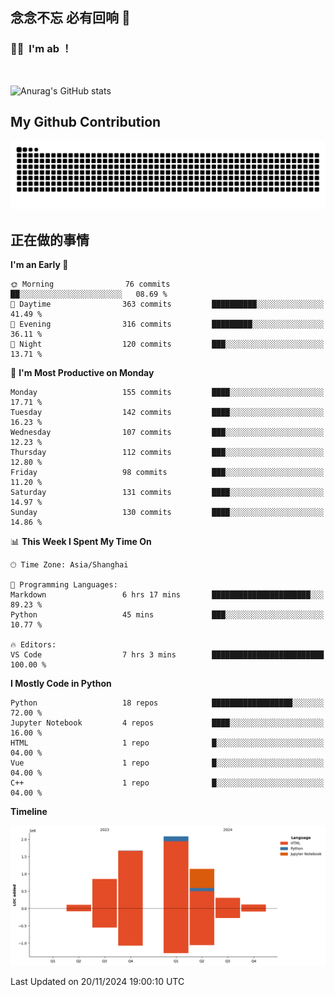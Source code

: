 ## 念念不忘 必有回响  👋
### 👨‍🔧&nbsp;&nbsp;I'm ab ！

<br>

![Anurag's GitHub stats](https://github-readme-stats.vercel.app/api?username=abinzzz&count_private=true&show_icons=true&theme=tokyonight)


## My Github Contribution
![](https://github.com/abinzzz/abinzzz/blob/output/github-contribution-grid-snake.svg)

## 正在做的事情

<!--START_SECTION:waka-->
**I'm an Early 🐤** 

```text
🌞 Morning                76 commits          ██░░░░░░░░░░░░░░░░░░░░░░░   08.69 % 
🌆 Daytime                363 commits         ██████████░░░░░░░░░░░░░░░   41.49 % 
🌃 Evening                316 commits         █████████░░░░░░░░░░░░░░░░   36.11 % 
🌙 Night                  120 commits         ███░░░░░░░░░░░░░░░░░░░░░░   13.71 % 
```
📅 **I'm Most Productive on Monday** 

```text
Monday                   155 commits         ████░░░░░░░░░░░░░░░░░░░░░   17.71 % 
Tuesday                  142 commits         ████░░░░░░░░░░░░░░░░░░░░░   16.23 % 
Wednesday                107 commits         ███░░░░░░░░░░░░░░░░░░░░░░   12.23 % 
Thursday                 112 commits         ███░░░░░░░░░░░░░░░░░░░░░░   12.80 % 
Friday                   98 commits          ███░░░░░░░░░░░░░░░░░░░░░░   11.20 % 
Saturday                 131 commits         ████░░░░░░░░░░░░░░░░░░░░░   14.97 % 
Sunday                   130 commits         ████░░░░░░░░░░░░░░░░░░░░░   14.86 % 
```


📊 **This Week I Spent My Time On** 

```text
🕑︎ Time Zone: Asia/Shanghai

💬 Programming Languages: 
Markdown                 6 hrs 17 mins       ██████████████████████░░░   89.23 % 
Python                   45 mins             ███░░░░░░░░░░░░░░░░░░░░░░   10.77 % 

🔥 Editors: 
VS Code                  7 hrs 3 mins        █████████████████████████   100.00 % 
```

**I Mostly Code in Python** 

```text
Python                   18 repos            ██████████████████░░░░░░░   72.00 % 
Jupyter Notebook         4 repos             ████░░░░░░░░░░░░░░░░░░░░░   16.00 % 
HTML                     1 repo              █░░░░░░░░░░░░░░░░░░░░░░░░   04.00 % 
Vue                      1 repo              █░░░░░░░░░░░░░░░░░░░░░░░░   04.00 % 
C++                      1 repo              █░░░░░░░░░░░░░░░░░░░░░░░░   04.00 % 
```



**Timeline**

![Lines of Code chart](https://raw.githubusercontent.com/abinzzz/abinzzz/main/assets/bar_graph.png)


 Last Updated on 20/11/2024 19:00:10 UTC
<!--END_SECTION:waka-->


